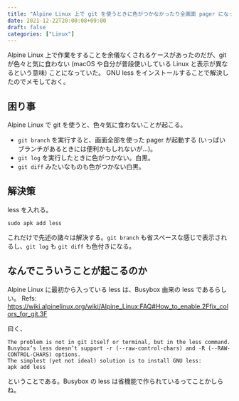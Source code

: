 ```yaml
---
title: "Alpine Linux 上で git を使うときに色がつかなかったり全画面 pager になったりするのは GNU の less が入っていないから"
date: 2021-12-22T20:00:08+09:00
draft: false
categories: ["Linux"]
---
```


Alpine Linux 上で作業をすることを余儀なくされるケースがあったのだが、git が色々と気に食わない (macOS や自分が普段使いしている Linux と表示が異なるという意味) ことになっていた。
GNU less をインストールすることで解決したのでメモしておく。

<!--more-->

## 困り事

Alpine Linux で git を使うと、色々気に食わないことが起こる。

- `git branch` を実行すると、画面全部を使った pager が起動する (いっぱいブランチがあるときには便利かもしれないが…)。
- `git log` を実行したときに色がつかない。白黒。
- `git diff` みたいなものも色がつかない白黒。

## 解決策

less を入れる。

```
sudo apk add less
```

これだけで先述の諸々は解決する。`git branch` も省スペースな感じで表示されるし、`git log` も `git diff` も色付きになる。

## なんでこういうことが起こるのか

Alpine Linux に最初から入っている less は、Busybox 由来の less であるらしい。
Refs: https://wiki.alpinelinux.org/wiki/Alpine_Linux:FAQ#How_to_enable.2Ffix_colors_for_git.3F

曰く、

```
The problem is not in git itself or terminal, but in the less command. Busybox’s less doesn’t support -r (--raw-control-chars) and -R (--RAW-CONTROL-CHARS) options.
The simplest (yet not ideal) solution is to install GNU less:
apk add less
```

ということである。Busybox の less は省機能で作られているってことかしらね。
